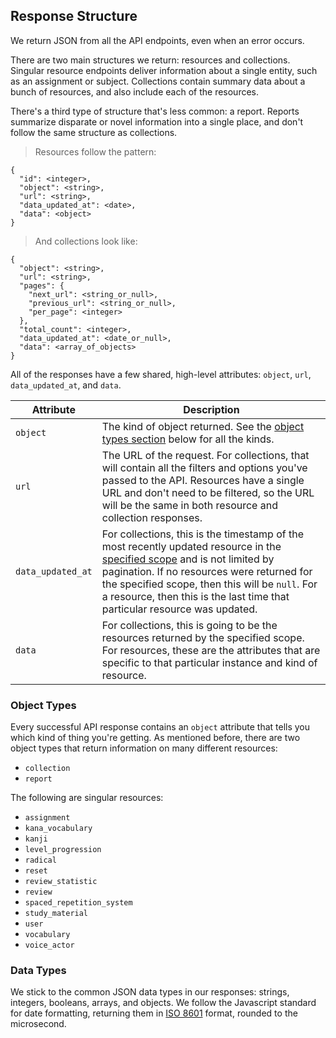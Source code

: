 ## Response Structure

We return JSON from all the API endpoints, even when an error occurs.

There are two main structures we return: resources and collections. Singular resource endpoints deliver information about a single entity, such as an assignment or subject. Collections contain summary data about a bunch of resources, and also include each of the resources.

There's a third type of structure that's less common: a report. Reports summarize disparate or novel information into a single place, and don't follow the same structure as collections.

> Resources follow the pattern:

```
{
  "id": <integer>,
  "object": <string>,
  "url": <string>,
  "data_updated_at": <date>,
  "data": <object>
}
```

> And collections look like:

```
{
  "object": <string>,
  "url": <string>,
  "pages": {
    "next_url": <string_or_null>,
    "previous_url": <string_or_null>,
    "per_page": <integer>
  },
  "total_count": <integer>,
  "data_updated_at": <date_or_null>,
  "data": <array_of_objects>
}
```

All of the responses have a few shared, high-level attributes: `object`, `url`, `data_updated_at`, and `data`.

Attribute | Description
--------- | -----------
`object` | The kind of object returned. See the [object types section](#object-types) below for all the kinds.
`url` | The URL of the request. For collections, that will contain all the filters and options you've passed to the API. Resources have a single URL and don't need to be filtered, so the URL will be the same in both resource and collection responses.
`data_updated_at` | For collections, this is the timestamp of the most recently updated resource in the [specified scope](#filters) and is not limited by pagination. If no resources were returned for the specified scope, then this will be `null`. For a resource, then this is the last time that particular resource was updated.
`data` | For collections, this is going to be the resources returned by the specified scope. For resources, these are the attributes that are specific to that particular instance and kind of resource.


### Object Types

Every successful API response contains an `object` attribute that tells you which kind of thing you're getting. As mentioned before, there are two object types that return information on many different resources:

* `collection`
* `report`

The following are singular resources:

* `assignment`
* `kana_vocabulary`
* `kanji`
* `level_progression`
* `radical`
* `reset`
* `review_statistic`
* `review`
* `spaced_repetition_system`
* `study_material`
* `user`
* `vocabulary`
* `voice_actor`


### Data Types

We stick to the common JSON data types in our responses: strings, integers, booleans, arrays, and objects. We follow the Javascript standard for date formatting, returning them in [ISO 8601](https://xkcd.com/1179/) format, rounded to the microsecond.
